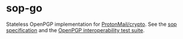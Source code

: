 # sop-go

Stateless OpenPGP implementation for
[ProtonMail/crypto](https://github.com/protonmail/crypto). See the [sop
specification](https://tools.ietf.org/html/draft-dkg-openpgp-stateless-cli-01)
and the [OpenPGP interoperability test
suite](https://gitlab.com/sequoia-pgp/openpgp-interoperability-test-suite).

